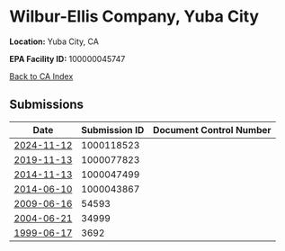 # Wilbur-Ellis Company, Yuba City

**Location:** Yuba City, CA

**EPA Facility ID:** 100000045747

[Back to CA Index](../../index.md)

## Submissions

| Date | Submission ID | Document Control Number |
|------|--------------|-------------------------|
| [2024-11-12](submissions/1000118523.md) | 1000118523 |  |
| [2019-11-13](submissions/1000077823.md) | 1000077823 |  |
| [2014-11-13](submissions/1000047499.md) | 1000047499 |  |
| [2014-06-10](submissions/1000043867.md) | 1000043867 |  |
| [2009-06-16](submissions/54593.md) | 54593 |  |
| [2004-06-21](submissions/34999.md) | 34999 |  |
| [1999-06-17](submissions/3692.md) | 3692 |  |
